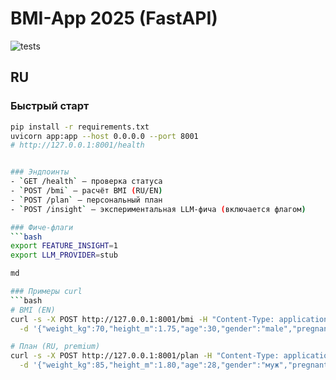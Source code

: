 # BMI-App 2025 (FastAPI)

![tests](https://github.com/Katsiarynakavaleuskaya/BMI-App_2025_clean/actions/workflows/python-tests.yml/badge.svg)

## RU

### Быстрый старт
```bash
pip install -r requirements.txt
uvicorn app:app --host 0.0.0.0 --port 8001
# http://127.0.0.1:8001/health


### Эндпоинты
- `GET /health` – проверка статуса
- `POST /bmi` – расчёт BMI (RU/EN)
- `POST /plan` – персональный план
- `POST /insight` – экспериментальная LLM-фича (включается флагом)

### Фиче-флаги
```bash
export FEATURE_INSIGHT=1
export LLM_PROVIDER=stub

md

### Примеры curl
```bash
# BMI (EN)
curl -s -X POST http://127.0.0.1:8001/bmi -H "Content-Type: application/json" \
  -d '{"weight_kg":70,"height_m":1.75,"age":30,"gender":"male","pregnant":"no","athlete":"no","waist_cm":80,"lang":"en"}'

# План (RU, premium)
curl -s -X POST http://127.0.0.1:8001/plan -H "Content-Type: application/json" \
  -d '{"weight_kg":85,"height_m":1.80,"age":28,"gender":"муж","pregnant":"нет","athlete":"спортсмен","waist_cm":82,"lang":"ru","premium":true}'

